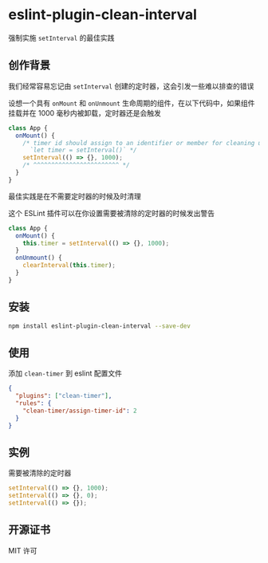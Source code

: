 # eslint-plugin-clean-interval

强制实施 `setInterval` 的最佳实践

## 创作背景

我们经常容易忘记由 `setInterval` 创建的定时器，这会引发一些难以排查的错误

设想一个具有 `onMount` 和 `onUnmount` 生命周期的组件，在以下代码中，如果组件挂载并在 1000 毫秒内被卸载，定时器还是会触发

```js
class App {
  onMount() {
    /* timer id should assign to an identifier or member for cleaning up,
      `let timer = setInterval()` */
    setInterval(() => {}, 1000);
    /* ^^^^^^^^^^^^^^^^^^^^^^^^ */
  }
}
```

最佳实践是在不需要定时器的时候及时清理

这个 ESLint 插件可以在你设置需要被清除的定时器的时候发出警告

```js
class App {
  onMount() {
    this.timer = setInterval(() => {}, 1000);
  }
  onUnmount() {
    clearInterval(this.timer);
  }
}
```

## 安装

```bash
npm install eslint-plugin-clean-interval --save-dev
```

## 使用

添加 `clean-timer` 到 eslint 配置文件

```json
{
  "plugins": ["clean-timer"],
  "rules": {
    "clean-timer/assign-timer-id": 2
  }
}
```

## 实例

需要被清除的定时器

```js
setInterval(() => {}, 1000);
setInterval(() => {}, 0);
setInterval(() => {});
```

## 开源证书

MIT 许可
